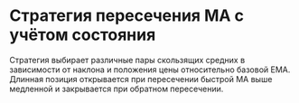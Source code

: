 # Стратегия пересечения МА с учётом состояния

Стратегия выбирает различные пары скользящих средних в зависимости от наклона и положения цены относительно базовой EMA. Длинная позиция открывается при пересечении быстрой МА выше медленной и закрывается при обратном пересечении.
